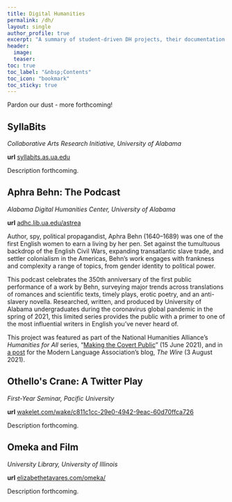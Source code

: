 ```yaml
---
title: Digital Humanities
permalink: /dh/
layout: single
author_profile: true
excerpt: "A summary of student-driven DH projects, their documentation and outcomes."
header:
  image: 
  teaser: 
toc: true
toc_label: "&nbsp;Contents"
toc_icon: "bookmark"
toc_sticky: true
---
```


Pardon our dust - more forthcoming!

## SyllaBits
*Collaborative Arts Research Initiative, University of Alabama*

**url** [syllabits.as.ua.edu](https://syllabits.as.ua.edu/)

Description forthcoming.

## Aphra Behn: The Podcast
*Alabama Digital Humanities Center, University of Alabama*

**url** [adhc.lib.ua.edu/astrea](https://adhc.lib.ua.edu/astrea/)

Author, spy, political propagandist, Aphra Behn (1640–1689) was one of the first English women to earn a living by her pen. Set against the tumultuous backdrop of the English Civil Wars, expanding transatlantic slave trade, and settler colonialism in the Americas, Behn’s work engages with frankness and complexity a range of topics, from gender identity to political power.

This podcast celebrates the 350th anniversary of the first public performance of a work by Behn, surveying major trends across translations of romances and scientific texts, timely plays, erotic poetry, and an anti-slavery novella. Researched, written, and produced by University of Alabama undergraduates during the coronavirus global pandemic in the spring of 2021, this limited series provides the public with a primer to one of the most influential writers in English you’ve never heard of.

This project was featured as part of the National Humanities Alliance’s *Humanities for All* series, “[Making the Covert Public](https://humanitiesforall.org/blog/making-the-covert-public)” (15 June 2021), and in [a post](https://thewire.mla.hcommons.org/core-spotlight-making-the-covert-public-by-elizabeth-e-tavares/) for the Modern Language Association’s blog, *The Wire* (3 August 2021).

## Othello's Crane: A Twitter Play
*First-Year Seminar, Pacific University*

**url**  [wakelet.com/wake/c811c1cc-29e0-4942-9eac-60d70ffca726](https://wakelet.com/wake/c811c1cc-29e0-4942-9eac-60d70ffca726)

Description forthcoming.

## Omeka and Film
*University Library, University of Illinois*

**url** [elizabethetavares.com/omeka/](https://elizabethetavares.com/omeka/)

Description forthcoming.
